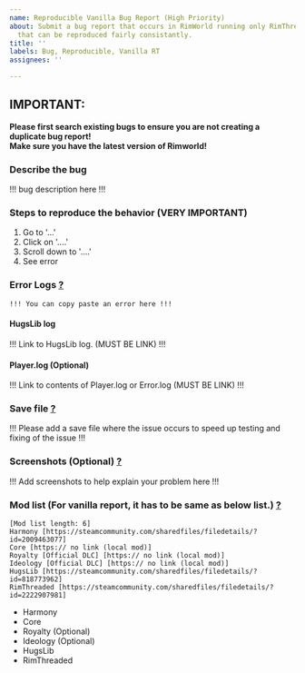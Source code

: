 ```yaml
---
name: Reproducible Vanilla Bug Report (High Priority)
about: Submit a bug report that occurs in RimWorld running only RimThreaded and DLCs
  that can be reproduced fairly consistantly.
title: ''
labels: Bug, Reproducible, Vanilla RT
assignees: ''

---
```


## **IMPORTANT:**  
**Please first search existing bugs to ensure you are not creating a duplicate bug report!**   
**Make sure you have the latest version of Rimworld!**  

### **Describe the bug**
!!! bug description here !!!

### **Steps to reproduce the behavior (VERY IMPORTANT)**
1. Go to '...'
2. Click on '....'
3. Scroll down to '....'
4. See error

### **Error Logs** [?](https://github.com/cseelhoff/RimThreaded/wiki/Q&A#what-logs-should-my-bug-report-include)
```
!!! You can copy paste an error here !!!
```

#### **HugsLib log**
!!! Link to HugsLib log. (MUST BE LINK) !!!

#### **Player.log (Optional)**
!!! Link to contents of Player.log or Error.log (MUST BE LINK) !!!  

### **Save file** [?](https://github.com/cseelhoff/RimThreaded/wiki/Q&A#how-do-i-attach-the-save-file-to-the-report)
!!! Please add a save file where the issue occurs to speed up testing and fixing of the issue !!!

### **Screenshots (Optional)** [?](https://github.com/cseelhoff/RimThreaded/wiki/Q%26A#how-do-i-attach-a-screenshot-to-the-report)
!!! Add screenshots to help explain your problem here !!!

### **Mod list (For vanilla report, it has to be same as below list.)** [?](https://github.com/cseelhoff/RimThreaded/wiki/Q%26A#what-mod-organizer-should-i-use)
```
[Mod list length: 6]
Harmony [https://steamcommunity.com/sharedfiles/filedetails/?id=2009463077]
Core [https:// no link (local mod)]
Royalty [Official DLC] [https:// no link (local mod)]
Ideology [Official DLC] [https:// no link (local mod)]
HugsLib [https://steamcommunity.com/sharedfiles/filedetails/?id=818773962]
RimThreaded [https://steamcommunity.com/sharedfiles/filedetails/?id=2222907981]
```
* Harmony
* Core
* Royalty (Optional)
* Ideology (Optional)
* HugsLib
* RimThreaded
